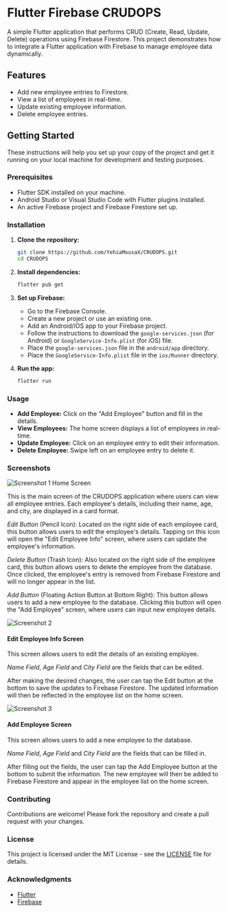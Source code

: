 # Flutter Firebase CRUDOPS

A simple Flutter application that performs CRUD (Create, Read, Update, Delete) operations using Firebase Firestore. This project demonstrates how to integrate a Flutter application with Firebase to manage employee data dynamically.

## Features

- Add new employee entries to Firestore.
- View a list of employees in real-time.
- Update existing employee information.
- Delete employee entries.

## Getting Started

These instructions will help you set up your copy of the project and get it running on your local machine for development and testing purposes.

### Prerequisites

- Flutter SDK installed on your machine.
- Android Studio or Visual Studio Code with Flutter plugins installed.
- An active Firebase project and Firebase Firestore set up.

### Installation

1. **Clone the repository:**

    ```bash
    git clone https://github.com/YehiaMousaX/CRUDOPS.git
    cd CRUDOPS
    ```

2. **Install dependencies:**

    ```bash
    flutter pub get
    ```

3. **Set up Firebase:**

    - Go to the Firebase Console.
    - Create a new project or use an existing one.
    - Add an Android/iOS app to your Firebase project.
    - Follow the instructions to download the `google-services.json` (for Android) or `GoogleService-Info.plist` (for iOS) file.
    - Place the `google-services.json` file in the `android/app` directory.
    - Place the `GoogleService-Info.plist` file in the `ios/Runner` directory.

4. **Run the app:**

    ```bash
    flutter run
    ```

### Usage

- **Add Employee:** Click on the "Add Employee" button and fill in the details.
- **View Employees:** The home screen displays a list of employees in real-time.
- **Update Employee:** Click on an employee entry to edit their information.
- **Delete Employee:** Swipe left on an employee entry to delete it.


### Screenshots

![Screenshot 1](screenShots\home.png)
Home Screen

This is the main screen of the CRUDOPS application where users can view all employee entries. Each employee's details, including their name, age, and city, are displayed in a card format.

*Edit Button* (Pencil Icon): Located on the right side of each employee card, this button allows users to edit the employee's details. Tapping on this icon will open the "Edit Employee Info" screen, where users can update the employee's information.

*Delete Button* (Trash Icon): Also located on the right side of the employee card, this button allows users to delete the employee from the database. Once clicked, the employee's entry is removed from Firebase Firestore and will no longer appear in the list.

*Add Button* (Floating Action Button at Bottom Right): This button allows users to add a new employee to the database. Clicking this button will open the "Add Employee" screen, where users can input new employee details.



![Screenshot 2](screenShots\edit.png)
#### Edit Employee Info Screen

This screen allows users to edit the details of an existing employee.

*Name Field*, *Age Field* and  *City Field* are the fields that can be edited.

After making the desired changes, the user can tap the Edit button at the bottom to save the updates to Firebase Firestore. The updated information will then be reflected in the employee list on the home screen.

![Screenshot 3](screenShots\add.png)

#### Add Employee Screen

This screen allows users to add a new employee to the database.

*Name Field*, *Age Field* and  *City Field*
are the fields that can be filled in.


After filling out the fields, the user can tap the Add Employee button at the bottom to submit the information. The new employee will then be added to Firebase Firestore and appear in the employee list on the home screen.



### Contributing

Contributions are welcome! Please fork the repository and create a pull request with your changes.

### License

This project is licensed under the MIT License - see the [LICENSE](LICENSE) file for details.

### Acknowledgments

- [Flutter](https://flutter.dev/)
- [Firebase](https://firebase.google.com/)